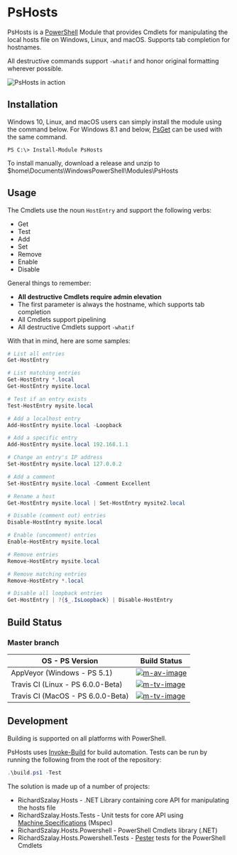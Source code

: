 # PsHosts

PsHosts is a [PowerShell](https://github.com/PowerShell/PowerShell) Module that provides Cmdlets for manipulating the local hosts file on Windows, Linux, and macOS. Supports tab completion for hostnames.

All destructive commands support `-whatif` and honor original formatting wherever possible.

![PsHosts in action](img/demo.gif?raw=true)

## Installation

Windows 10, Linux, and macOS users can simply install the module using the command below. For Windows 8.1 and below, [PsGet](http://psget.net/) can be used with the same command.

    PS C:\> Install-Module PsHosts

To install manually, download a release and unzip to $home\Documents\WindowsPowerShell\Modules\PsHosts

## Usage

The Cmdlets use the noun `HostEntry` and support the following verbs:

* Get
* Test
* Add
* Set
* Remove
* Enable
* Disable

General things to remember:

* **All destructive Cmdlets require admin elevation**
* The first parameter is always the hostname, which supports tab completion
* All Cmdlets support pipelining
* All destructive Cmdlets support `-whatif`

With that in mind, here are some samples:

```PowerShell
# List all entries
Get-HostEntry

# List matching entries
Get-HostEntry *.local
Get-HostEntry mysite.local

# Test if an entry exists
Test-HostEntry mysite.local

# Add a localhost entry
Add-HostEntry mysite.local -Loopback

# Add a specific entry
Add-HostEntry mysite.local 192.168.1.1

# Change an entry's IP address
Set-HostEntry mysite.local 127.0.0.2

# Add a comment
Set-HostEntry mysite.local -Comment Excellent

# Rename a host
Get-HostEntry mysite.local | Set-HostEntry mysite2.local

# Disable (comment out) entries
Disable-HostEntry mysite.local

# Enable (uncomment) entries
Enable-HostEntry mysite.local

# Remove entries
Remove-HostEntry mysite.local

# Remove matching entries
Remove-HostEntry *.local

# Disable all loopback entries
Get-HostEntry | ?{$_.IsLoopback} | Disable-HostEntry
```

## Build Status

### Master branch

|         OS - PS Version             |          Build Status        |
|-------------------------------------|------------------------------|
| AppVeyor (Windows - PS 5.1)         | [![m-av-image][]][m-av-site] |
| Travis CI (Linux - PS 6.0.0-Beta)  | [![m-tv-image][]][m-tv-site] |
| Travis CI (MacOS - PS 6.0.0-Beta)  | [![m-tv-image][]][m-tv-site] |

[m-av-image]: https://ci.appveyor.com/api/projects/status/cyaxgxjgwnmehyrg/branch/master?svg=true
[m-av-site]: https://ci.appveyor.com/project/richardszalay/pshosts/branch/master
[m-tv-image]: https://api.travis-ci.org/richardszalay/pshosts.svg?branch=master
[m-tv-image]: https://travis-ci.org/PowerShell/PowerShellGet.svg?branch
[m-tv-site]: https://travis-ci.org/richardszalay/pshosts

## Development

Building is supported on all platforms with PowerShell.

PsHosts uses [Invoke-Build](https://github.com/nightroman/Invoke-Build) for build automation. Tests can be run by running the following from the root of the repository:

```powershell
.\build.ps1 -Test
```

The solution is made up of a number of projects:

* RichardSzalay.Hosts - .NET Library containing core API for manipulating the hosts file
* RichardSzalay.Hosts.Tests - Unit tests for core API using [Machine.Specifications](https://github.com/machine/machine.specifications) (Mspec)
* RichardSzalay.Hosts.Powershell - PowerShell Cmdlets library (.NET)
* RichardSzalay.Hosts.Powershell.Tests - [Pester](https://github.com/pester/Pester) tests for the PowerShell Cmdlets
